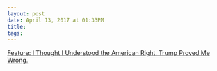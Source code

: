 ```yaml
---
layout: post
date: April 13, 2017 at 01:33PM
title:
tags:
--- 
```


[Feature: I Thought I Understood the American Right. Trump Proved Me Wrong.](https://www.nytimes.com/2017/04/11/magazine/i-thought-i-understood-the-american-right-trump-proved-me-wrong.html)